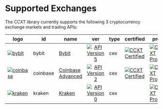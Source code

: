 # Supported Exchanges

The CCXT library currently supports the following 3 cryptocurrency exchange markets and trading APIs:

| logo                                                                                                                                                                       | id       | name                                                                        | ver                                                                                                          | type | certified                                                                                                                   | pro                                                                          |
|----------------------------------------------------------------------------------------------------------------------------------------------------------------------------|----------|-----------------------------------------------------------------------------|:------------------------------------------------------------------------------------------------------------:|------|-----------------------------------------------------------------------------------------------------------------------------|------------------------------------------------------------------------------|
| [![bybit](https://github.com/user-attachments/assets/97a5d0b3-de10-423d-90e1-6620960025ed)](https://www.bybit.com/register?affiliate_id=35953)                             | bybit    | [Bybit](https://www.bybit.com/register?affiliate_id=35953)                  | [![API Version 5](https://img.shields.io/badge/5-lightgray)](https://bybit-exchange.github.io/docs/inverse/) | cex  | [![CCXT Certified](https://img.shields.io/badge/CCXT-Certified-green.svg)](https://github.com/ccxt/ccxt/wiki/Certification) | [![CCXT Pro](https://img.shields.io/badge/CCXT-Pro-black)](https://ccxt.pro) |
| [![coinbase](https://user-images.githubusercontent.com/1294454/40811661-b6eceae2-653a-11e8-829e-10bfadb078cf.jpg)](https://www.coinbase.com/join/58cbe25a355148797479dbd2) | coinbase | [Coinbase Advanced](https://www.coinbase.com/join/58cbe25a355148797479dbd2) | [![API Version 2](https://img.shields.io/badge/2-lightgray)](https://developers.coinbase.com/api/v2)         | cex  | [![CCXT Certified](https://img.shields.io/badge/CCXT-Certified-green.svg)](https://github.com/ccxt/ccxt/wiki/Certification) | [![CCXT Pro](https://img.shields.io/badge/CCXT-Pro-black)](https://ccxt.pro) |
| [![kraken](https://user-images.githubusercontent.com/51840849/76173629-fc67fb00-61b1-11ea-84fe-f2de582f58a3.jpg)](https://www.kraken.com)                                  | kraken   | [Kraken](https://www.kraken.com)                                            | [![API Version 0](https://img.shields.io/badge/0-lightgray)](https://docs.kraken.com/rest/)                  | cex  |                                                                                                                             | [![CCXT Pro](https://img.shields.io/badge/CCXT-Pro-black)](https://ccxt.pro) |
